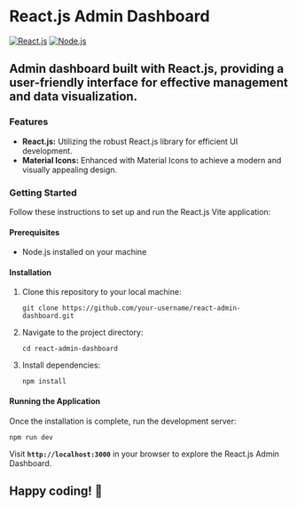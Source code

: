 # React.js Admin Dashboard

[![React.js](https://img.shields.io/badge/React.js-18.2.0-blue)](https://reactjs.org/)
[![Node.js](https://img.shields.io/badge/Node.js-18.18.0-green)](https://nodejs.org/)

## Admin dashboard built with React.js, providing a user-friendly interface for effective management and data visualization.

### Features

- **React.js:** Utilizing the robust React.js library for efficient UI development.
- **Material Icons:** Enhanced with Material Icons to achieve a modern and visually appealing design.

### Getting Started

Follow these instructions to set up and run the React.js Vite application:

#### Prerequisites

- Node.js installed on your machine

#### Installation

1. Clone this repository to your local machine:
   ```
   git clone https://github.com/your-username/react-admin-dashboard.git
   ```
2. Navigate to the project directory:
   ```
   cd react-admin-dashboard
   ```
3. Install dependencies:
   ```
   npm install
   ```

#### Running the Application

Once the installation is complete, run the development server:

```
npm run dev
```

Visit **`http://localhost:3000`** in your browser to explore the React.js Admin Dashboard.

## Happy coding! 🚀
